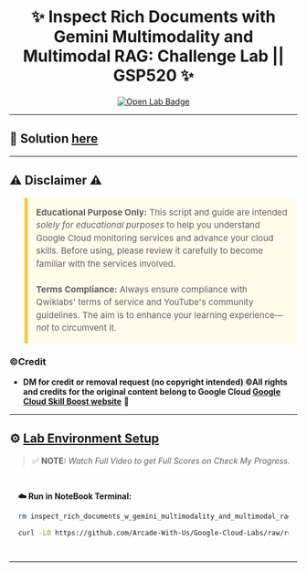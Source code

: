 <h1 align="center">
✨  Inspect Rich Documents with Gemini Multimodality and Multimodal RAG: Challenge Lab || GSP520 ✨
</h1>

<div align="center">
  <a href="https://www.cloudskillsboost.google/focuses/87625?parent=catalog" target="_blank" rel="noopener noreferrer">
    <img src="https://img.shields.io/badge/Open_Lab-Cloud_Skills_Boost-4285F4?style=for-the-badge&logo=google&logoColor=white&labelColor=34A853" alt="Open Lab Badge">
  </a>
</div>

---
## 🔑 Solution [here]()

---

## ⚠️ Disclaimer ⚠️

<blockquote style="background-color: #fffbea; border-left: 6px solid #f7c948; padding: 1em; font-size: 15px; line-height: 1.5;">
  <strong>Educational Purpose Only:</strong> This script and guide are intended <em>solely for educational purposes</em> to help you understand Google Cloud monitoring services and advance your cloud skills. Before using, please review it carefully to become familiar with the services involved.
  <br><br>
  <strong>Terms Compliance:</strong> Always ensure compliance with Qwiklabs' terms of service and YouTube's community guidelines. The aim is to enhance your learning experience—<em>not</em> to circumvent it.
</blockquote>

### ©Credit
- **DM for credit or removal request (no copyright intended) ©All rights and credits for the original content belong to Google Cloud [Google Cloud Skill Boost website](https://www.cloudskillsboost.google/)** 🙏

---

## ⚙️ <ins>Lab Environment Setup</ins>

> ✅ **NOTE:** *Watch Full Video to get Full Scores on Check My Progress.*
<div style="padding: 15px; margin: 10px 0;">
<p><strong>☁️ Run in NoteBook Terminal:</strong></p>

```bash
rm inspect_rich_documents_w_gemini_multimodality_and_multimodal_rag-v1.0.0.ipynb

curl -LO https://github.com/Arcade-With-Us/Google-Cloud-Labs/raw/refs/heads/main/Inspect%20Rich%20Documents%20with%20Gemini%20Multimodality%20and%20Multimodal%20RAG:%20Challenge%20Lab/inspect_rich_documents_w_gemini_multimodality_and_multimodal_rag-v1.0.0.ipynb
```

</div>

---
